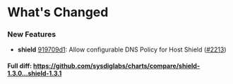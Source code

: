 # What's Changed

### New Features
- **shield** [919709d1](https://github.com/sysdiglabs/charts/commit/919709d1246817ebf6e2b38b8908e032bcbbaf73): Allow configurable DNS Policy for Host Shield ([#2213](https://github.com/sysdiglabs/charts/issues/2213))
#### Full diff: https://github.com/sysdiglabs/charts/compare/shield-1.3.0...shield-1.3.1
